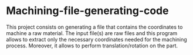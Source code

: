 # Machining-file-generating-code
This project consists on generating a file that contains the coordinates to machine a raw material. The input file(s) are raw files and this program allows to extract only the necessary coordinates needed for the machining process. Moreover, it allows to perform translation/rotation on the part.
